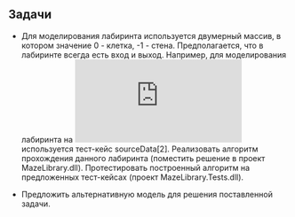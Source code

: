 ## Задачи

- Для моделирования лабиринта используется двумерный массив, в котором значение 0 - клетка, -1 - стена. Предполагается, что в лабиринте всегда есть вход и выход. Например, для моделирования лабиринта на ![рисунке](https://github.com/AnzhelikaKravchuk/Training-Summer-Express-2018/edit/master/Day%2010/README.md) используется тест-кейс sourceData[2]. Реализовать алгоритм прохождения данного лабиринта (поместить решение в проект MazeLibrary.dll). Протестировать построенный алгоритм на предложенных тест-кейсах (проект MazeLibrary.Tests.dll).

- Предложить альтернативную модель для решения поставленной задачи.
